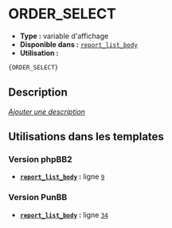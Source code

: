 # ORDER_SELECT
* __Type :__ variable d'affichage
* __Disponible dans :__ [`report_list_body`](../tpl/var/report_list_body.md#readme)
* __Utilisation :__

```html
{ORDER_SELECT}
```

## Description
[*Ajouter une description*](https://fa-tvars.appspot.com/var/ORDER_SELECT)

## Utilisations dans les templates

### Version phpBB2
* __[`report_list_body`](../tpl/var/report_list_body.md#readme) :__ ligne [`9`](../tpl/src/subsilver/report_list_body.tpl#L9)

### Version PunBB
* __[`report_list_body`](../tpl/var/report_list_body.md#readme) :__ ligne [`34`](../tpl/src/punbb/report_list_body.tpl#L34)
